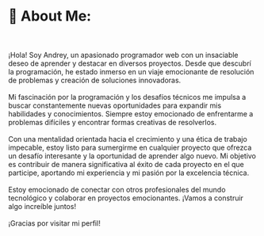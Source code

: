 # 💫 About Me:
<br><br>¡Hola! Soy Andrey, un apasionado programador web con un insaciable deseo de aprender y destacar en diversos proyectos. Desde que descubrí la programación, he estado inmerso en un viaje emocionante de resolución de problemas y creación de soluciones innovadoras.<br><br>Mi fascinación por la programación y los desafíos técnicos me impulsa a buscar constantemente nuevas oportunidades para expandir mis habilidades y conocimientos. Siempre estoy emocionado de enfrentarme a problemas difíciles y encontrar formas creativas de resolverlos.<br><br>Con una mentalidad orientada hacia el crecimiento y una ética de trabajo impecable, estoy listo para sumergirme en cualquier proyecto que ofrezca un desafío interesante y la oportunidad de aprender algo nuevo. Mi objetivo es contribuir de manera significativa al éxito de cada proyecto en el que participe, aportando mi experiencia y mi pasión por la excelencia técnica.<br><br>Estoy emocionado de conectar con otros profesionales del mundo tecnológico y colaborar en proyectos emocionantes. ¡Vamos a construir algo increíble juntos!<br><br>¡Gracias por visitar mi perfil!
